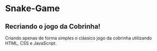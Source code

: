 # Snake-Game

## Recriando o jogo da Cobrinha!

 Criando apenas de forma simples o clássico jogo da cobrinha utilizando HTML, CSS e JavaScript. 
